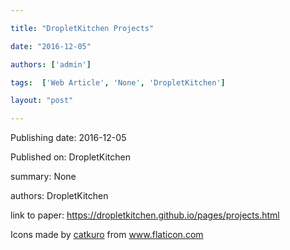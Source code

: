---
title: "DropletKitchen Projects"
date: "2016-12-05"
authors: ['admin']
tags:  ['Web Article', 'None', 'DropletKitchen']
layout: "post"
---
Publishing date: 2016-12-05

Published on: DropletKitchen

summary: None

authors: DropletKitchen

link to paper: https://dropletkitchen.github.io/pages/projects.html

Icons made by <a href="https://www.flaticon.com/free-icon/bookshelves_3576884" title="catkuro">catkuro</a> from <a href="https://www.flaticon.com/" title="Flaticon"> www.flaticon.com</a>